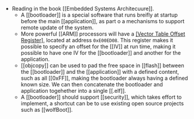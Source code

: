 - Reading in the book [[Embedded Systems Architecuure]].
  - A [[bootloader]] is a special software that runs breifly at startup before the main [[application]], as part o a mechanisms to support remote update of the system.
  - More powerful [[ARM]] processors will have a [[Vector Table Offset Register]](VTOR), located at address `0xE00ED08`. This register makes it possible to specify an offset for the [[IV]] at run time, making it possible to have one IV for the [[bootloader]] and another for the application.
  - [[objcopy]] can be used to pad the free space in [[flash]] between the [[bootloader]] and the [[application]] with a defined content, such as all [[0xFF]], making the bootloader always having a defined known size. We can then concatenate the bootloader and application togehether into a single [[.elf]].
  - A [[bootloader]] should support [[security]], which takes effort to implement, a shortcut can be to use existing open source projects such as [[wolfBoot]]. 
